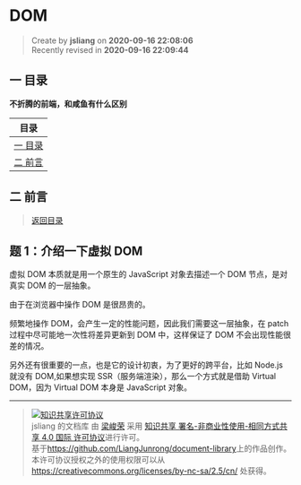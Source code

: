 DOM
===

> Create by **jsliang** on **2020-09-16 22:08:06**  
> Recently revised in **2020-09-16 22:09:44**

## <a name="chapter-one" id="chapter-one"></a>一 目录

**不折腾的前端，和咸鱼有什么区别**

| 目录 |
| --- |
| [一 目录](#chapter-one) |
| <a name="catalog-chapter-two" id="catalog-chapter-two"></a>[二 前言](#chapter-two) |

## <a name="chapter-two" id="chapter-two"></a>二 前言

> [返回目录](#chapter-one)

## 题 1：介绍一下虚拟 DOM

虚拟 DOM 本质就是用一个原生的 JavaScript 对象去描述一个 DOM 节点，是对真实 DOM 的一层抽象。

由于在浏览器中操作 DOM 是很昂贵的。

频繁地操作 DOM，会产生一定的性能问题，因此我们需要这一层抽象，在 patch 过程中尽可能地一次性将差异更新到 DOM 中，这样保证了 DOM 不会出现性能很差的情况。

另外还有很重要的一点，也是它的设计初衷，为了更好的跨平台，比如 Node.js 就没有 DOM,如果想实现 SSR（服务端渲染），那么一个方式就是借助 Virtual DOM，因为 Virtual DOM 本身是 JavaScript 对象。

---

> <a rel="license" href="http://creativecommons.org/licenses/by-nc-sa/4.0/"><img alt="知识共享许可协议" style="border-width:0" src="https://i.creativecommons.org/l/by-nc-sa/4.0/88x31.png" /></a><br /><span xmlns:dct="http://purl.org/dc/terms/" property="dct:title">jsliang 的文档库</span> 由 <a xmlns:cc="http://creativecommons.org/ns#" href="https://github.com/LiangJunrong/document-library" property="cc:attributionName" rel="cc:attributionURL">梁峻荣</a> 采用 <a rel="license" href="http://creativecommons.org/licenses/by-nc-sa/4.0/">知识共享 署名-非商业性使用-相同方式共享 4.0 国际 许可协议</a>进行许可。<br />基于<a xmlns:dct="http://purl.org/dc/terms/" href="https://github.com/LiangJunrong/document-library" rel="dct:source">https://github.com/LiangJunrong/document-library</a>上的作品创作。<br />本许可协议授权之外的使用权限可以从 <a xmlns:cc="http://creativecommons.org/ns#" href="https://creativecommons.org/licenses/by-nc-sa/2.5/cn/" rel="cc:morePermissions">https://creativecommons.org/licenses/by-nc-sa/2.5/cn/</a> 处获得。